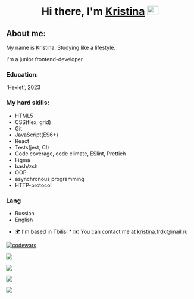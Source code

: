 <h1 align="center">Hi there, I'm <a href="https://github.com/kristinafrdx?tab=repositories" target="_blank">Kristina</a> 
<img src="https://github.com/blackcater/blackcater/raw/main/images/Hi.gif" height="25px" width="30px"/></h1>


<h2>About me:</h2>
My name is Kristina.
Studying like a lifestyle.
<p>I'm a junior frontend-developer.</p>
<h3>Education:</h3>
'Hexlet', 2023
<h3>My hard skills:</h3>
<ul>
  <li>HTML5</li>
  <li>CSS(flex, grid)</li>
  <li>Git</li>
  <li>JavaScript(ES6+)</li>
  <li>React</li>
  <li>Tests(jest, CI)</li>
  <li>Code coverage, code climate, ESlint, Prettieh</li>
  <li>Figma</li>
  <li>bash/zsh</li>
  <li>OOP</li>
  <li>asynchronous programming</li>
  <li>HTTP-protocol</li>
</ul>
<h3>Lang</h3>
<ul>
  <li>Russian</li>
  <li>English</li>
</ul>

* 🌍  I'm based in Tbilisi * ✉️  You can contact me at [kristina.frdx@mail.ru](mailto:kristina.frdx@mail.ru)

[![codewars](https://www.codewars.com/users/kristinafrdx/badges/large)](https://www.codewars.com/users/kristinafrdx)

![](https://komarev.com/ghpvc/?username=kristinafrdx)

![](https://github-profile-summary-cards.vercel.app/api/cards/profile-details?username=kristinafrdx&theme=solarized_dark)

![](https://github-profile-summary-cards.vercel.app/api/cards/repos-per-language?username=kristinafrdx&theme=solarized_dark)

![](https://github-profile-summary-cards.vercel.app/api/cards/stats?username=kristinafrdx&theme=solarized_dark)

<!--
**kristinafrdx/kristinafrdx** is a ✨ _special_ ✨ repository because its `README.md` (this file) appears on your GitHub profile.

Here are some ideas to get you started:

- 🔭 I’m currently working on ...
- 🌱 I’m currently learning ...
- 👯 I’m looking to collaborate on ...
- 🤔 I’m looking for help with ...
- 💬 Ask me about ...
- 📫 How to reach me: ...
- 😄 Pronouns: ...
- ⚡ Fun fact: ...
-->
